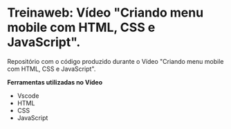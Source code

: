 # Treinaweb: Vídeo "Criando menu mobile com HTML, CSS e JavaScript".

Repositório com o código produzido durante o Vídeo "Criando menu mobile com HTML, CSS e JavaScript".

**Ferramentas utilizadas no Vídeo**

-   Vscode
-   HTML
-   CSS
-   JavaScript

